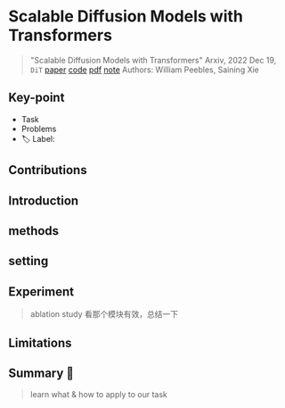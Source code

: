 # Scalable Diffusion Models with Transformers

> "Scalable Diffusion Models with Transformers" Arxiv, 2022 Dec 19, `DiT`
> [paper](http://arxiv.org/abs/2212.09748v2) [code]() [pdf](./2022_12_Arxiv_Scalable-Diffusion-Models-with-Transformers.pdf) [note](./2022_12_Arxiv_Scalable-Diffusion-Models-with-Transformers_Note.md)
> Authors: William Peebles, Saining Xie

## Key-point

- Task
- Problems
- :label: Label:

## Contributions

## Introduction

## methods

## setting

## Experiment

> ablation study 看那个模块有效，总结一下

## Limitations

## Summary :star2:

> learn what & how to apply to our task

